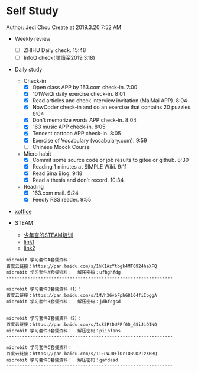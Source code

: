 # Self Study

Author: Jedi Chou
Create at 2019.3.20 7:52 AM

* Weekly review
  -[ ] ZHIHU Daily check. 15:48
  -[ ] InfoQ check(閱讀至2019.3.18)

* Daily study
  * Check-in
    -[x] Open class APP by 163.com check-in. 7:00
    -[x] 101WeiQi daily exercise check-in. 8:01
    -[x] Read articles and check interview invitation (MaiMai APP). 8:04
    -[x] NowCoder check-in and do an exercise that contains 20 puzzles. 8:04
    -[x] Don't memorize words APP check-in. 8:04
    -[x] 163 music APP check-in. 8:05
    -[x] Tencent cartoon APP check-in. 8:05
    -[x] Exercise of Vocabulary (vocabulary.com). 9:59
    -[ ] Chinese Moock Course

  * Micro habit
    -[x] Commit some source code or job results to gitee or github. 8:30
    -[x] Reading 1 minutes at SIMPLE Wiki. 9:11
    -[x] Read Sina Blog. 9:18
    -[x] Read a thesis and don't record. 10:34

  * Reading
    -[x] 163.com mail. 9:24
    -[x] Feedly RSS reader. 9:55

* [xoffice](https://www.oschina.net/p/xoffice)

* STEAM
  * [少年宫的STEAM培训](https://mp.weixin.qq.com/s/T0D18kFRG71mjPiuuWGS5Q)
  * [link1](http://m.it61.cn/coding-age/?=SS-TCTMNUOMI&shaoerbiancheng-20&report_data=plan_id-94679136-unit_id-3568312483-idea_id-25755060932-winfo_id-111795237169-user_id-22736966-search_id-11254850870304787887)
  * [link2](https://www.infoq.cn/article/iFwroeKcd-JllGZujd3z)

```text
microbit 学习套件A套餐资料：
百度云链接：https://pan.baidu.com/s/1hKIAzYtbgk4MT6924haXFQ
microbit 学习套件A套餐资料：  解压密码：ufhghfdg
---------------------------------------------------------------

microbit 学习套件B套餐资料（1）：
百度云链接：https://pan.baidu.com/s/1MVh36vbFphG8164fiIpggA
microbit 学习套件B套餐资料：  解压密码：jdhfdgsd


microbit 学习套件B套餐资料（2）：
百度云链接：https://pan.baidu.com/s/1s83PtDUPPf0D_GSiJiDINQ
microbit 学习套件B套餐资料：  解压密码：piihfans
---------------------------------------------------------------

microbit 学习套件C套餐资料：
百度云链接：https://pan.baidu.com/s/11EuWJDFlOrIOB9D2TzXRRQ
microbit 学习套件C套餐资料：  解压密码：gafdasd
---------------------------------------------------------------
```
